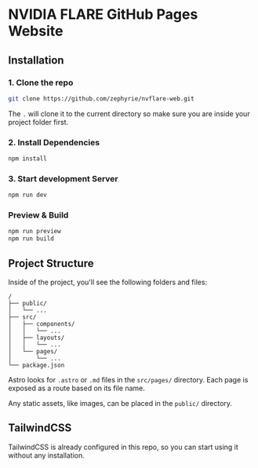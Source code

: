 # NVIDIA FLARE GitHub Pages Website

## Installation

### 1. Clone the repo

```bash
git clone https://github.com/zephyrie/nvflare-web.git
```

The `.` will clone it to the current directory so make sure you are inside your project folder first.

### 2. Install Dependencies

```bash
npm install
```

### 3. Start development Server

```bash
npm run dev
```

### Preview & Build

```bash
npm run preview
npm run build
```

## Project Structure

Inside of the project, you'll see the following folders and files:

```
/
├── public/
│   └── ...
├── src/
│   ├── components/
│   │   └── ...
│   ├── layouts/
│   │   └── ...
│   └── pages/
│       └── ...
└── package.json
```

Astro looks for `.astro` or `.md` files in the `src/pages/` directory. Each page is exposed as a route based on its file name.

Any static assets, like images, can be placed in the `public/` directory.

## TailwindCSS

TailwindCSS is already configured in this repo, so you can start using it without any installation.